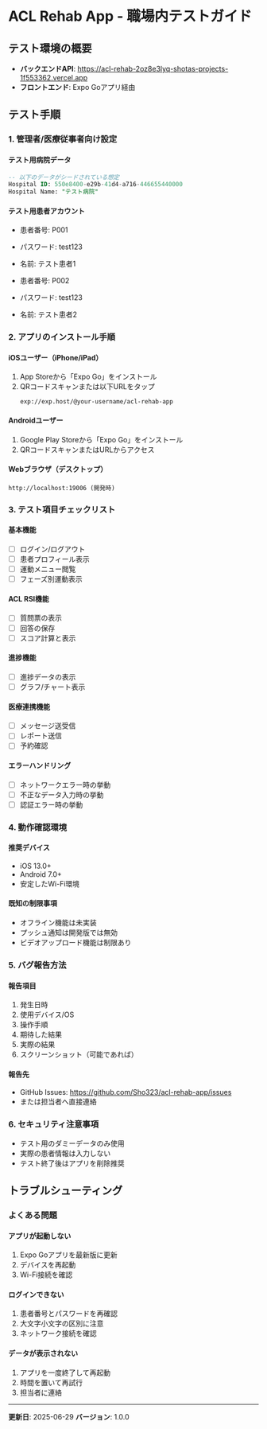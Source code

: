 # ACL Rehab App - 職場内テストガイド

## テスト環境の概要
- **バックエンドAPI**: https://acl-rehab-2oz8e3lyq-shotas-projects-1f553362.vercel.app
- **フロントエンド**: Expo Goアプリ経由

## テスト手順

### 1. 管理者/医療従事者向け設定

#### テスト用病院データ
```sql
-- 以下のデータがシードされている想定
Hospital ID: 550e8400-e29b-41d4-a716-446655440000
Hospital Name: "テスト病院"
```

#### テスト用患者アカウント
- 患者番号: P001
- パスワード: test123
- 名前: テスト患者1

- 患者番号: P002  
- パスワード: test123
- 名前: テスト患者2

### 2. アプリのインストール手順

#### iOSユーザー（iPhone/iPad）
1. App Storeから「Expo Go」をインストール
2. QRコードスキャンまたは以下URLをタップ
   ```
   exp://exp.host/@your-username/acl-rehab-app
   ```

#### Androidユーザー
1. Google Play Storeから「Expo Go」をインストール  
2. QRコードスキャンまたはURLからアクセス

#### Webブラウザ（デスクトップ）
```
http://localhost:19006 (開発時)
```

### 3. テスト項目チェックリスト

#### 基本機能
- [ ] ログイン/ログアウト
- [ ] 患者プロフィール表示
- [ ] 運動メニュー閲覧
- [ ] フェーズ別運動表示

#### ACL RSI機能
- [ ] 質問票の表示
- [ ] 回答の保存
- [ ] スコア計算と表示

#### 進捗機能
- [ ] 進捗データの表示
- [ ] グラフ/チャート表示

#### 医療連携機能
- [ ] メッセージ送受信
- [ ] レポート送信
- [ ] 予約確認

#### エラーハンドリング
- [ ] ネットワークエラー時の挙動
- [ ] 不正なデータ入力時の挙動
- [ ] 認証エラー時の挙動

### 4. 動作確認環境

#### 推奨デバイス
- iOS 13.0+
- Android 7.0+
- 安定したWi-Fi環境

#### 既知の制限事項
- オフライン機能は未実装
- プッシュ通知は開発版では無効
- ビデオアップロード機能は制限あり

### 5. バグ報告方法

#### 報告項目
1. 発生日時
2. 使用デバイス/OS
3. 操作手順
4. 期待した結果
5. 実際の結果
6. スクリーンショット（可能であれば）

#### 報告先
- GitHub Issues: https://github.com/Sho323/acl-rehab-app/issues
- または担当者へ直接連絡

### 6. セキュリティ注意事項

- テスト用のダミーデータのみ使用
- 実際の患者情報は入力しない
- テスト終了後はアプリを削除推奨

## トラブルシューティング

### よくある問題

#### アプリが起動しない
1. Expo Goアプリを最新版に更新
2. デバイスを再起動
3. Wi-Fi接続を確認

#### ログインできない
1. 患者番号とパスワードを再確認
2. 大文字小文字の区別に注意
3. ネットワーク接続を確認

#### データが表示されない
1. アプリを一度終了して再起動
2. 時間を置いて再試行
3. 担当者に連絡

---

**更新日**: 2025-06-29
**バージョン**: 1.0.0